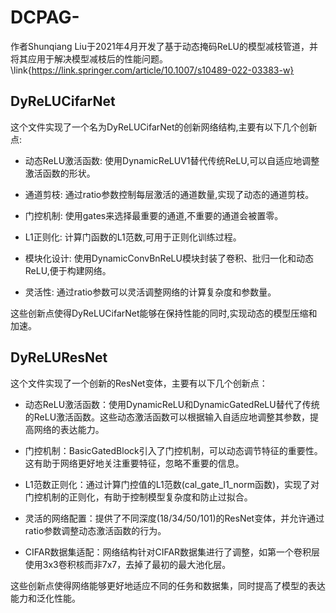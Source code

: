 # DCPAG-
作者Shunqiang Liu于2021年4月开发了基于动态掩码ReLU的模型减枝管道，并将其应用于解决模型减枝后的性能问题。
\link{https://link.springer.com/article/10.1007/s10489-022-03383-w}

## DyReLUCifarNet
这个文件实现了一个名为DyReLUCifarNet的创新网络结构,主要有以下几个创新点:

- 动态ReLU激活函数: 使用DynamicReLUV1替代传统ReLU,可以自适应地调整激活函数的形状。

- 通道剪枝: 通过ratio参数控制每层激活的通道数量,实现了动态的通道剪枝。

- 门控机制: 使用gates来选择最重要的通道,不重要的通道会被置零。

- L1正则化: 计算门函数的L1范数,可用于正则化训练过程。

- 模块化设计: 使用DynamicConvBnReLU模块封装了卷积、批归一化和动态ReLU,便于构建网络。

- 灵活性: 通过ratio参数可以灵活调整网络的计算复杂度和参数量。

这些创新点使得DyReLUCifarNet能够在保持性能的同时,实现动态的模型压缩和加速。

## DyReLUResNet
这个文件实现了一个创新的ResNet变体，主要有以下几个创新点：

- 动态ReLU激活函数：使用DynamicReLU和DynamicGatedReLU替代了传统的ReLU激活函数。这些动态激活函数可以根据输入自适应地调整其参数，提高网络的表达能力。

- 门控机制：BasicGatedBlock引入了门控机制，可以动态调节特征的重要性。这有助于网络更好地关注重要特征，忽略不重要的信息。

- L1范数正则化：通过计算门控值的L1范数(cal_gate_l1_norm函数)，实现了对门控机制的正则化，有助于控制模型复杂度和防止过拟合。

- 灵活的网络配置：提供了不同深度(18/34/50/101)的ResNet变体，并允许通过ratio参数调整动态激活函数的行为。

- CIFAR数据集适配：网络结构针对CIFAR数据集进行了调整，如第一个卷积层使用3x3卷积核而非7x7，去掉了最初的最大池化层。

这些创新点使得网络能够更好地适应不同的任务和数据集，同时提高了模型的表达能力和泛化性能。

